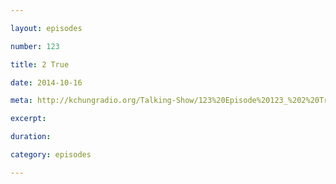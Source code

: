 ```yaml
---

layout: episodes

number: 123

title: 2 True

date: 2014-10-16

meta: http://kchungradio.org/Talking-Show/123%20Episode%20123_%202%20True.mp3

excerpt:

duration:

category: episodes

---
```

